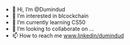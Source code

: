 - 👋 Hi, I’m @Dumindud
- 👀 I’m interested in blcockchain
- 🌱 I’m currently learning CS50
- 💞️ I’m looking to collaborate on ...
- 📫 How to reach me www.linkedin/dumindud

<!---
Dumindud/Dumindud is a ✨ special ✨ repository because its `README.md` (this file) appears on your GitHub profile.
You can click the Preview link to take a look at your changes.
--->
